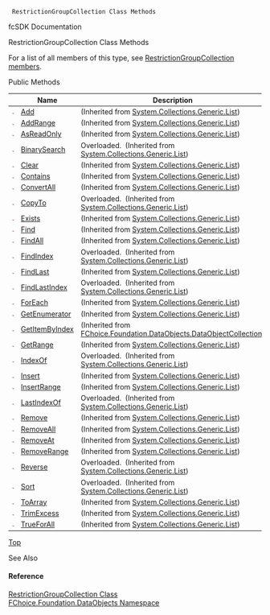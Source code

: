 ﻿     RestrictionGroupCollection Class Methods                                                   

fcSDK Documentation

RestrictionGroupCollection Class Methods

For a list of all members of this type, see [RestrictionGroupCollection members](fcSDK~FChoice.Foundation.DataObjects.RestrictionGroupCollection_members.md).

Public Methods

|   | Name | Description |
| --- | --- | --- |
| ![Public Method](dotnetimages/publicMethod.png) | [Add](#) | (Inherited from [System.Collections.Generic.List<RestrictionGroup>](#)) |
| ![Public Method](dotnetimages/publicMethod.png) | [AddRange](#) | (Inherited from [System.Collections.Generic.List<RestrictionGroup>](#)) |
| ![Public Method](dotnetimages/publicMethod.png) | [AsReadOnly](#) | (Inherited from [System.Collections.Generic.List<RestrictionGroup>](#)) |
| ![Public Method](dotnetimages/publicMethod.png) | [BinarySearch](#) | Overloaded.  (Inherited from [System.Collections.Generic.List<RestrictionGroup>](#)) |
| ![Public Method](dotnetimages/publicMethod.png) | [Clear](#) | (Inherited from [System.Collections.Generic.List<RestrictionGroup>](#)) |
| ![Public Method](dotnetimages/publicMethod.png) | [Contains](#) | (Inherited from [System.Collections.Generic.List<RestrictionGroup>](#)) |
| ![Public Method](dotnetimages/publicMethod.png) | [ConvertAll](#) | (Inherited from [System.Collections.Generic.List<RestrictionGroup>](#)) |
| ![Public Method](dotnetimages/publicMethod.png) | [CopyTo](#) | Overloaded.  (Inherited from [System.Collections.Generic.List<RestrictionGroup>](#)) |
| ![Public Method](dotnetimages/publicMethod.png) | [Exists](#) | (Inherited from [System.Collections.Generic.List<RestrictionGroup>](#)) |
| ![Public Method](dotnetimages/publicMethod.png) | [Find](#) | (Inherited from [System.Collections.Generic.List<RestrictionGroup>](#)) |
| ![Public Method](dotnetimages/publicMethod.png) | [FindAll](#) | (Inherited from [System.Collections.Generic.List<RestrictionGroup>](#)) |
| ![Public Method](dotnetimages/publicMethod.png) | [FindIndex](#) | Overloaded.  (Inherited from [System.Collections.Generic.List<RestrictionGroup>](#)) |
| ![Public Method](dotnetimages/publicMethod.png) | [FindLast](#) | (Inherited from [System.Collections.Generic.List<RestrictionGroup>](#)) |
| ![Public Method](dotnetimages/publicMethod.png) | [FindLastIndex](#) | Overloaded.  (Inherited from [System.Collections.Generic.List<RestrictionGroup>](#)) |
| ![Public Method](dotnetimages/publicMethod.png) | [ForEach](#) | (Inherited from [System.Collections.Generic.List<RestrictionGroup>](#)) |
| ![Public Method](dotnetimages/publicMethod.png) | [GetEnumerator](#) | (Inherited from [System.Collections.Generic.List<RestrictionGroup>](#)) |
| ![Public Method](dotnetimages/publicMethod.png) | [GetItemByIndex](fcSDK~FChoice.Foundation.DataObjects.DataObjectCollection`1~GetItemByIndex.md) | (Inherited from [FChoice.Foundation.DataObjects.DataObjectCollection<RestrictionGroup>](fcSDK~FChoice.Foundation.DataObjects.DataObjectCollection`1.md)) |
| ![Public Method](dotnetimages/publicMethod.png) | [GetRange](#) | (Inherited from [System.Collections.Generic.List<RestrictionGroup>](#)) |
| ![Public Method](dotnetimages/publicMethod.png) | [IndexOf](#) | Overloaded.  (Inherited from [System.Collections.Generic.List<RestrictionGroup>](#)) |
| ![Public Method](dotnetimages/publicMethod.png) | [Insert](#) | (Inherited from [System.Collections.Generic.List<RestrictionGroup>](#)) |
| ![Public Method](dotnetimages/publicMethod.png) | [InsertRange](#) | (Inherited from [System.Collections.Generic.List<RestrictionGroup>](#)) |
| ![Public Method](dotnetimages/publicMethod.png) | [LastIndexOf](#) | Overloaded.  (Inherited from [System.Collections.Generic.List<RestrictionGroup>](#)) |
| ![Public Method](dotnetimages/publicMethod.png) | [Remove](#) | (Inherited from [System.Collections.Generic.List<RestrictionGroup>](#)) |
| ![Public Method](dotnetimages/publicMethod.png) | [RemoveAll](#) | (Inherited from [System.Collections.Generic.List<RestrictionGroup>](#)) |
| ![Public Method](dotnetimages/publicMethod.png) | [RemoveAt](#) | (Inherited from [System.Collections.Generic.List<RestrictionGroup>](#)) |
| ![Public Method](dotnetimages/publicMethod.png) | [RemoveRange](#) | (Inherited from [System.Collections.Generic.List<RestrictionGroup>](#)) |
| ![Public Method](dotnetimages/publicMethod.png) | [Reverse](#) | Overloaded.  (Inherited from [System.Collections.Generic.List<RestrictionGroup>](#)) |
| ![Public Method](dotnetimages/publicMethod.png) | [Sort](#) | Overloaded.  (Inherited from [System.Collections.Generic.List<RestrictionGroup>](#)) |
| ![Public Method](dotnetimages/publicMethod.png) | [ToArray](#) | (Inherited from [System.Collections.Generic.List<RestrictionGroup>](#)) |
| ![Public Method](dotnetimages/publicMethod.png) | [TrimExcess](#) | (Inherited from [System.Collections.Generic.List<RestrictionGroup>](#)) |
| ![Public Method](dotnetimages/publicMethod.png) | [TrueForAll](#) | (Inherited from [System.Collections.Generic.List<RestrictionGroup>](#)) |

[Top](#top)

See Also

#### Reference

[RestrictionGroupCollection Class](fcSDK~FChoice.Foundation.DataObjects.RestrictionGroupCollection.md)  
[FChoice.Foundation.DataObjects Namespace](fcSDK~FChoice.Foundation.DataObjects_namespace.md)